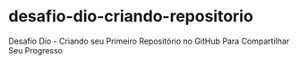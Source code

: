 # desafio-dio-criando-repositorio
 Desafio Dio - Criando seu Primeiro Repositório no GitHub Para Compartilhar Seu Progresso
